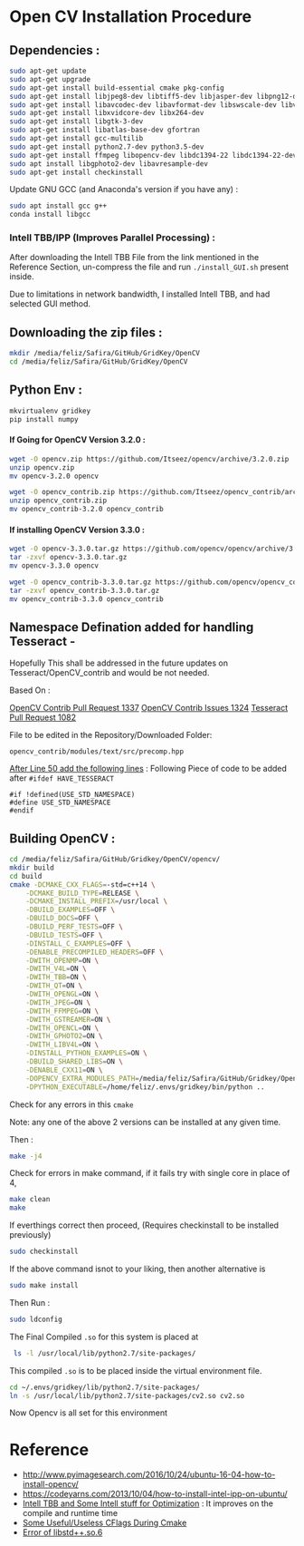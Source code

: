 # Open CV Installation Procedure


## Dependencies :

```sh
sudo apt-get update
sudo apt-get upgrade
sudo apt-get install build-essential cmake pkg-config
sudo apt-get install libjpeg8-dev libtiff5-dev libjasper-dev libpng12-dev
sudo apt-get install libavcodec-dev libavformat-dev libswscale-dev libv4l-dev
sudo apt-get install libxvidcore-dev libx264-dev
sudo apt-get install libgtk-3-dev
sudo apt-get install libatlas-base-dev gfortran
sudo apt-get install gcc-multilib
sudo apt-get install python2.7-dev python3.5-dev
sudo apt-get install ffmpeg libopencv-dev libdc1394-22 libdc1394-22-dev libxine2-dev libgstreamer1.0-dev libgstreamer-plugins-base1.0-dev libtbb-dev qtbase5-dev libfaac-dev libmp3lame-dev libopencore-amrnb-dev libopencore-amrwb-dev libtheora-dev libvorbis-dev x264 v4l-utils unzip
sudo apt install libgphoto2-dev libavresample-dev
sudo apt-get install checkinstall
```

Update GNU GCC (and Anaconda's version if you have any) :

```sh
sudo apt install gcc g++
conda install libgcc
```

### Intell TBB/IPP (Improves Parallel Processing) :

After downloading the Intell TBB File from the link mentioned in the Reference Section, un-compress the file and run `./install_GUI.sh` present inside.

Due to limitations in network bandwidth, I installed Intell TBB, and had selected GUI method.

## Downloading the zip files :

```sh
mkdir /media/feliz/Safira/GitHub/GridKey/OpenCV
cd /media/feliz/Safira/GitHub/GridKey/OpenCV
```

## Python Env :

```sh
mkvirtualenv gridkey
pip install numpy
```

#### If Going for OpenCV Version 3.2.0 :

```sh
wget -O opencv.zip https://github.com/Itseez/opencv/archive/3.2.0.zip
unzip opencv.zip
mv opencv-3.2.0 opencv

wget -O opencv_contrib.zip https://github.com/Itseez/opencv_contrib/archive/3.2.0.zip
unzip opencv_contrib.zip
mv opencv_contrib-3.2.0 opencv_contrib
```

#### If installing OpenCV Version 3.3.0 :

```sh
wget -O opencv-3.3.0.tar.gz https://github.com/opencv/opencv/archive/3.3.0.tar.gz
tar -zxvf opencv-3.3.0.tar.gz
mv opencv-3.3.0 opencv

wget -O opencv_contrib-3.3.0.tar.gz https://github.com/opencv/opencv_contrib/archive/3.3.0.tar.gz
tar -zxvf opencv_contrib-3.3.0.tar.gz
mv opencv_contrib-3.3.0 opencv_contrib
```

## Namespace Defination added for handling Tesseract -

Hopefully This shall be addressed in the future updates on Tesseract/OpenCV_contrib and would be not needed. 

Based On :

[OpenCV Contrib Pull Request 1337](https://github.com/opencv/opencv_contrib/pull/1337/files)
[OpenCV Contrib Issues 1324](https://github.com/opencv/opencv_contrib/issues/1324)
[Tesseract Pull Request 1082](https://github.com/tesseract-ocr/tesseract/pull/1082)

File to be edited in the Repository/Downloaded Folder:

`opencv_contrib/modules/text/src/precomp.hpp`

[After Line 50 add the following lines](https://github.com/opencv/opencv_contrib/pull/1337/files) :
Following Piece of code to be added after `#ifdef HAVE_TESSERACT`

```vim
#if !defined(USE_STD_NAMESPACE)
#define USE_STD_NAMESPACE
#endif
```

## Building OpenCV :

```sh
cd /media/feliz/Safira/GitHub/Gridkey/OpenCV/opencv/
mkdir build
cd build
cmake -DCMAKE_CXX_FLAGS=-std=c++14 \
    -DCMAKE_BUILD_TYPE=RELEASE \
    -DCMAKE_INSTALL_PREFIX=/usr/local \
    -DBUILD_EXAMPLES=OFF \
    -DBUILD_DOCS=OFF \
    -DBUILD_PERF_TESTS=OFF \
    -DBUILD_TESTS=OFF \
    -DINSTALL_C_EXAMPLES=OFF \
    -DENABLE_PRECOMPILED_HEADERS=OFF \
    -DWITH_OPENMP=ON \
    -DWITH_V4L=ON \
    -DWITH_TBB=ON \
    -DWITH_QT=ON \
    -DWITH_OPENGL=ON \
    -DWITH_JPEG=ON \
    -DWITH_FFMPEG=ON \
    -DWITH_GSTREAMER=ON \
    -DWITH_OPENCL=ON \
    -DWITH_GPHOTO2=ON \
    -DWITH_LIBV4L=ON \
    -DINSTALL_PYTHON_EXAMPLES=ON \
    -DBUILD_SHARED_LIBS=ON \
    -DENABLE_CXX11=ON \
    -DOPENCV_EXTRA_MODULES_PATH=/media/feliz/Safira/GitHub/Gridkey/OpenCV/opencv_contrib/modules \
    -DPYTHON_EXECUTABLE=/home/feliz/.envs/gridkey/bin/python ..
```

Check for any errors in this `cmake`

Note:  any one of the above 2 versions can be installed at any given time.

Then :

```sh
make -j4
```

Check for errors in make command, if it fails try with single core in place of 4, 

```sh
make clean
make
```

If everthings correct then proceed, 
(Requires checkinstall to be installed previously)
```sh
sudo checkinstall
```

If the above command isnot to your liking, then another alternative is 

```sh
sudo make install
``` 

Then Run :

```sh
sudo ldconfig
```

The Final Compiled `.so` for this system is placed at 

```sh
 ls -l /usr/local/lib/python2.7/site-packages/
```

This compiled `.so` is to be placed inside the virtual environment file.

```sh
cd ~/.envs/gridkey/lib/python2.7/site-packages/
ln -s /usr/local/lib/python2.7/site-packages/cv2.so cv2.so
```

Now Opencv is all set for this environment


# Reference 

* http://www.pyimagesearch.com/2016/10/24/ubuntu-16-04-how-to-install-opencv/
* https://codeyarns.com/2013/10/04/how-to-install-intel-ipp-on-ubuntu/
* [Intell TBB and Some Intell stuff for Optimization](http://software.intel.com/en-us/intel-ipp) : It improves on the compile and runtime time
* [Some Useful/Useless CFlags During Cmake](http://amritamaz.net/blog/opencv-config)
* [Error of libstd++.so.6](https://github.com/tensorflow/tensorflow/issues/5017)

